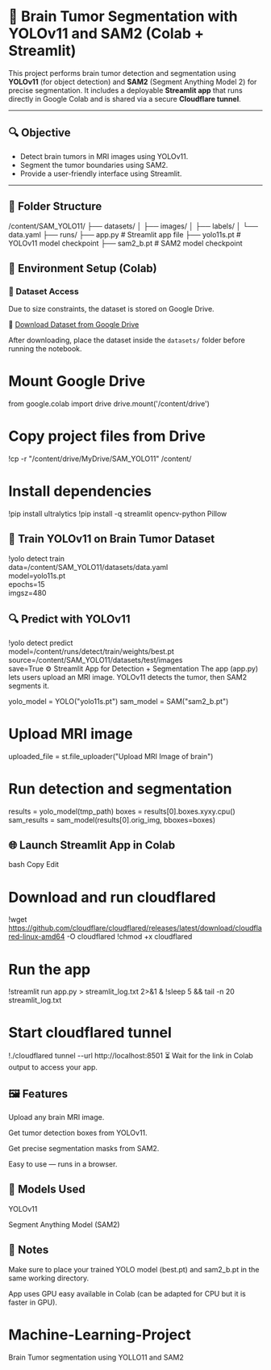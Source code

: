 # 🧠 Brain Tumor Segmentation with YOLOv11 and SAM2 (Colab + Streamlit)

This project performs brain tumor detection and segmentation using **YOLOv11** (for object detection) and **SAM2** (Segment Anything Model 2) for precise segmentation. It includes a deployable **Streamlit app** that runs directly in Google Colab and is shared via a secure **Cloudflare tunnel**.

---

## 🔍 Objective

- Detect brain tumors in MRI images using YOLOv11.
- Segment the tumor boundaries using SAM2.
- Provide a user-friendly interface using Streamlit.

---

## 📁 Folder Structure

/content/SAM_YOLO11/
├── datasets/
│ ├── images/
│ ├── labels/
│ └── data.yaml
├── runs/
├── app.py # Streamlit app file
├── yolo11s.pt # YOLOv11 model checkpoint
├── sam2_b.pt # SAM2 model checkpoint


## 🧪 Environment Setup (Colab)

### 📂 Dataset Access

Due to size constraints, the dataset is stored on Google Drive.

🔗 [Download Dataset from Google Drive]([https://drive.google.com/your-shareable-link](https://drive.google.com/drive/folders/1YbGmd5JVeiA-pAinUNBL8hfXHBLnWcfA?usp=drive_link))

After downloading, place the dataset inside the `datasets/` folder before running the notebook.


# Mount Google Drive
from google.colab import drive
drive.mount('/content/drive')

# Copy project files from Drive
!cp -r "/content/drive/MyDrive/SAM_YOLO11" /content/

# Install dependencies
!pip install ultralytics
!pip install -q streamlit opencv-python Pillow
## 🧠 Train YOLOv11 on Brain Tumor Dataset
!yolo detect train \
  data=/content/SAM_YOLO11/datasets/data.yaml \
  model=yolo11s.pt \
  epochs=15 \
  imgsz=480
## 🔍 Predict with YOLOv11
!yolo detect predict \
  model=/content/runs/detect/train/weights/best.pt \
  source=/content/SAM_YOLO11/datasets/test/images \
  save=True
⚙️ Streamlit App for Detection + Segmentation
The app (app.py) lets users upload an MRI image. YOLOv11 detects the tumor, then SAM2 segments it.

yolo_model = YOLO("yolo11s.pt")
sam_model = SAM("sam2_b.pt")

# Upload MRI image
uploaded_file = st.file_uploader("Upload MRI Image of brain")

# Run detection and segmentation
results = yolo_model(tmp_path)
boxes = results[0].boxes.xyxy.cpu()
sam_results = sam_model(results[0].orig_img, bboxes=boxes)
## 🌐 Launch Streamlit App in Colab
bash
Copy
Edit
# Download and run cloudflared
!wget https://github.com/cloudflare/cloudflared/releases/latest/download/cloudflared-linux-amd64 -O cloudflared
!chmod +x cloudflared

# Run the app
!streamlit run app.py > streamlit_log.txt 2>&1 &
!sleep 5 && tail -n 20 streamlit_log.txt

# Start cloudflared tunnel
!./cloudflared tunnel --url http://localhost:8501
⏳ Wait for the link in Colab output to access your app.

## 🖼️ Features
Upload any brain MRI image.

Get tumor detection boxes from YOLOv11.

Get precise segmentation masks from SAM2.

Easy to use — runs in a browser.

## 🧠 Models Used
YOLOv11

Segment Anything Model (SAM2)

## 📌 Notes
Make sure to place your trained YOLO model (best.pt) and sam2_b.pt in the same working directory.

App uses GPU easy available in Colab (can be adapted for CPU but it is faster in GPU).
# Machine-Learning-Project
Brain Tumor segmentation using YOLLO11 and SAM2
